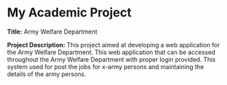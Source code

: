 <html>
	<head>
		<title>README</title>
	</head>
	<body>
		<h1>My Academic Project</h1>
		<p><b>Title:</b> Army Welfare Department</p>
		<p><b>Project Description:</b> This project aimed at developing a web application for the Army Welfare Department. This web application that can be accessed throughout the Army Welfare Department with proper login provided. This system used for post the jobs for x-army persons and maintaining the details of the army persons.</p>
	</body>
</html>